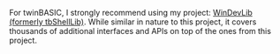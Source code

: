 For twinBASIC, I strongly recommend using my project: [WinDevLib (formerly tbShellLib)](https://github.com/fafalone/WinDevLib). While similar in nature to this project, it covers thousands of additional interfaces and APIs on top of the ones from this project. 
